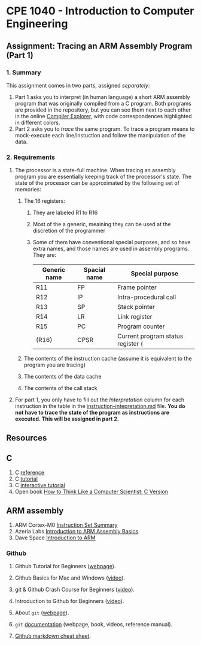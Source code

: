 # CPE 1040 - Introduction to Computer Engineering

## Assignment: Tracing an ARM Assembly Program (Part 1)

### 1. Summary

This assignment comes in two parts, assigned _separately_:
1. Part 1 asks you to interpret (in human language) a short ARM assembly program that was originally compiled from a C program. Both programs are provided in the repository, but you can see them next to each other in the online [Compiler Explorer](https://godbolt.org/z/4W6MNq), with code correspondences highlighted in different colors. 
2. Part 2 asks you to _trace_ the same  program. To trace a program means to mock-execute each line/instuction and follow the manipulation of the data.

### 2. Requirements

1. The processor is a state-full machine. When tracing an assembly program you are essentially keeping track of the processor's state. The state of the processor can be approximated by the following set of memories:
   1. The 16 registers:
      1. They are labeled R1 to R16
      2. Most of the a generic, meaining they can be used at the discretion of the programmer
      3. Some of them have conventional special purposes, and so have extra names, and those names are used in assembly programs. They are:
      
         Generic name | Spacial name | Special purpose
         --- | --- | ---
         R11 | FP | Frame pointer
         R12 | IP | Intra-procedural call
         R13 | SP | Stack pointer
         R14 | LR | Link register
         R15 | PC | Program counter
         (R16) | CPSR | Current program status register (
      
   2. The contents of the instruction cache (assume it is equivalent to the program you are tracing)
   3. The contents of the data cache
   4. The contents of the call stack
2. For part 1, you only have to fill out the _Interpretation_ column for each instruction in the table in the [instruction-intepretation.md](instruction-intepretation.md) file. **You do not have to trace the state of the program as instructions are executed. This will be assigned in part 2.**

## Resources

## C

1. C [reference](https://en.cppreference.com/w/c)
2. C [tutorial](https://www.cprogramming.com/tutorial/c-tutorial.html)
3. C [interactive tutorial](https://www.learn-c.org/)
4. Open book [How to Think Like a Computer Scientist: C Version](https://open.umn.edu/opentextbooks/textbooks/how-to-think-like-a-computer-scientist-c-version-1999)

## ARM assembly

1. ARM Cortex-M0 [Instruction Set Summary](http://infocenter.arm.com/help/index.jsp?topic=/com.arm.doc.dui0497a/BABIHJGA.html)
2. Azeria Labs [Introduction to ARM Assembly Basics](https://azeria-labs.com/writing-arm-assembly-part-1/)
3. Dave Space [Introduction to ARM](http://www.davespace.co.uk/arm/)

### Github

1. Github Tutorial for Beginners ([webpage](https://product.hubspot.com/blog/git-and-github-tutorial-for-beginners)).

2. Github Basics for Mac and Windows ([video](https://www.youtube.com/watch?v=0fKg7e37bQE)).

3. git & Github Crash Course for Beginners ([video](https://www.youtube.com/watch?v=SWYqp7iY_Tc)).

4. Introduction to Github for Beginners ([video](https://www.youtube.com/watch?v=fQLK8Ib_SKk)).

5. About `git` ([webpage](https://git-scm.com/about)).

6. `git` [documentation](https://git-scm.com/doc) (webpage, book, videos, reference manual).

7. [Github markdown cheat sheet](https://github.com/adam-p/markdown-here/wiki/Markdown-Cheatsheet).

